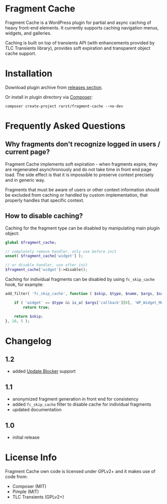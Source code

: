 # Fragment Cache

Fragment Cache is a WordPress plugin for partial and async caching of heavy front-end elements. It currently supports caching navigation menus, widgets, and galleries.

Caching is built on top of transients API (with enhancements provided by TLC Transients library), provides soft expiration and transparent object cache support.

# Installation

Download plugin archive from [releases section](https://github.com/Rarst/fragment-cache/releases).

Or install in plugin directory via [Composer](https://getcomposer.org/):

    composer create-project rarst/fragment-cache --no-dev

# Frequently Asked Questions

## Why fragments don't recognize logged in users / current page?

Fragment Cache implements soft expiration - when fragments expire, they are regenerated asynchronously and do not take time in front end page load. The side effect is that it is impossible to preserve context precisely and in generic way.

Fragments that must be aware of users or other context information should be excluded from caching or handled by custom implementation, that properly handles that specific context.

## How to disable caching?

Caching for the fragment type can be disabled by manipulating main plugin object:

```php
global $fragment_cache;

// completely remove handler, only use before init
unset( $fragment_cache['widget'] );

// or disable handler, use after init
$fragment_cache['widget']->disable();
```

Caching for individual fragments can be disabled by using `fc_skip_cache` hook, for example:

```php
add_filter( 'fc_skip_cache', function ( $skip, $type, $name, $args, $salt ) {

	if ( 'widget' == $type && is_a( $args['callback'][0], 'WP_Widget_Meta' ) )
		return true;

	return $skip;
}, 10, 5 );
```

# Changelog

## 1.2

 - added [Update Blocker](https://github.com/Rarst/update-blocker) support

## 1.1

 - anonymized fragment generation in front end for consistency
 - added `fc_skip_cache` filter to disable cache for individual fragments
 - updated documentation 

## 1.0

 - initial release

# License Info

Fragment Cache own code is licensed under GPLv2+ and it makes use of code from:

 - Composer (MIT)
 - Pimple (MIT)
 - TLC Transients (GPLv2+)